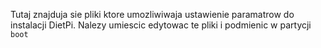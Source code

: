 Tutaj znajduja sie pliki ktore umozliwiwaja ustawienie paramatrow do instalacji DietPi. Nalezy umiescic edytowac te pliki i podmienic w partycji `boot`
